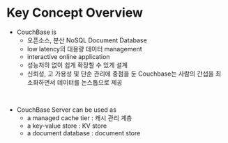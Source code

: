 # Key Concept Overview

- CouchBase is
    - 오픈소스, 분산 NoSQL Document Database
    - low latency의 대용량 데이터 management
    - interactive online application
    - 성능저하 없이 쉽게 확장할 수 있게 설계
    - 신뢰성, 고 가용성 및 단순 관리에 중점을 둔 Couchbase는 사람의 간섭을 최소화하면서 데이터를 논스톱으로 제공

<br>

- CouchBase Server can be used as
    - a managed cache tier : 캐시 관리 계층
    - a key-value store : KV store
    - a document database : document store
